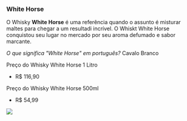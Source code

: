 ### White Horse

O Whisky **White Horse** é uma referência quando o assunto é misturar maltes para chegar a um resultadi incrível. O Whiskt White Horse conquistou seu lugar no mercado por seu aroma defumado e sabor marcante.

*O que significa "White Horse" em português?*
Cavalo Branco

Preço do Whisky White Horse 1 Litro
- R$ 116,90

Preço do Whisky White Horse 500ml
- R$ 54,99

![](https://media.tenor.com/MCL9fcw_IfQAAAAd/coffee-time.gif)
